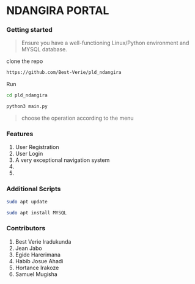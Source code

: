 # NDANGIRA PORTAL 


### Getting started

> Ensure you have a well-functioning Linux/Python environment and MYSQL database.

clone the repo

```bash
https://github.com/Best-Verie/pld_ndangira
```
Run


``` bash
cd pld_ndangira
```

``` bash
python3 main.py
```

> choose the operation according to the menu

### Features

1. User Registration
2. User Login
3. A very exceptional navigation system
4. 
5. 

### Additional Scripts

``` bash
sudo apt update
```

``` bash
sudo apt install MYSQL
```

### Contributors

1. Best Verie Iradukunda
2. Jean Jabo
3. Egide Harerimana
4. Habib Josue Ahadi
5. Hortance Irakoze
6. Samuel Mugisha

